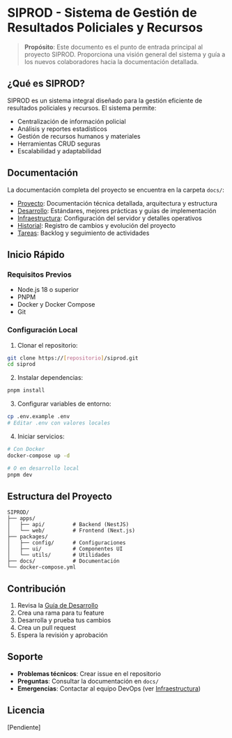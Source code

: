 # SIPROD - Sistema de Gestión de Resultados Policiales y Recursos

> **Propósito**: Este documento es el punto de entrada principal al proyecto SIPROD. Proporciona una visión general del sistema y guía a los nuevos colaboradores hacia la documentación detallada.

## ¿Qué es SIPROD?

SIPROD es un sistema integral diseñado para la gestión eficiente de resultados policiales y recursos. El sistema permite:

- Centralización de información policial
- Análisis y reportes estadísticos
- Gestión de recursos humanos y materiales
- Herramientas CRUD seguras
- Escalabilidad y adaptabilidad

## Documentación

La documentación completa del proyecto se encuentra en la carpeta `docs/`:

- [Proyecto](docs/PROYECTO.md): Documentación técnica detallada, arquitectura y estructura
- [Desarrollo](docs/DESARROLLO.md): Estándares, mejores prácticas y guías de implementación
- [Infraestructura](docs/INFRAESTRUCTURA.md): Configuración del servidor y detalles operativos
- [Historial](docs/HISTORIAL.md): Registro de cambios y evolución del proyecto
- [Tareas](docs/TAREAS.md): Backlog y seguimiento de actividades

## Inicio Rápido

### Requisitos Previos
- Node.js 18 o superior
- PNPM
- Docker y Docker Compose
- Git

### Configuración Local

1. Clonar el repositorio:
```bash
git clone https://[repositorio]/siprod.git
cd siprod
```

2. Instalar dependencias:
```bash
pnpm install
```

3. Configurar variables de entorno:
```bash
cp .env.example .env
# Editar .env con valores locales
```

4. Iniciar servicios:
```bash
# Con Docker
docker-compose up -d

# O en desarrollo local
pnpm dev
```

## Estructura del Proyecto
```
SIPROD/
├── apps/
│   ├── api/         # Backend (NestJS)
│   └── web/         # Frontend (Next.js)
├── packages/
│   ├── config/      # Configuraciones
│   ├── ui/          # Componentes UI
│   └── utils/       # Utilidades
├── docs/            # Documentación
└── docker-compose.yml
```

## Contribución

1. Revisa la [Guía de Desarrollo](docs/DESARROLLO.md)
2. Crea una rama para tu feature
3. Desarrolla y prueba tus cambios
4. Crea un pull request
5. Espera la revisión y aprobación

## Soporte

- **Problemas técnicos**: Crear issue en el repositorio
- **Preguntas**: Consultar la documentación en `docs/`
- **Emergencias**: Contactar al equipo DevOps (ver [Infraestructura](docs/INFRAESTRUCTURA.md))

## Licencia

[Pendiente]
